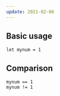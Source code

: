 ```yaml
---
update: 2021-02-06
---
```


## Basic usage

```vim
let mynum = 1
```

## Comparison

```vim
mynum == 1
mynum != 1
```
